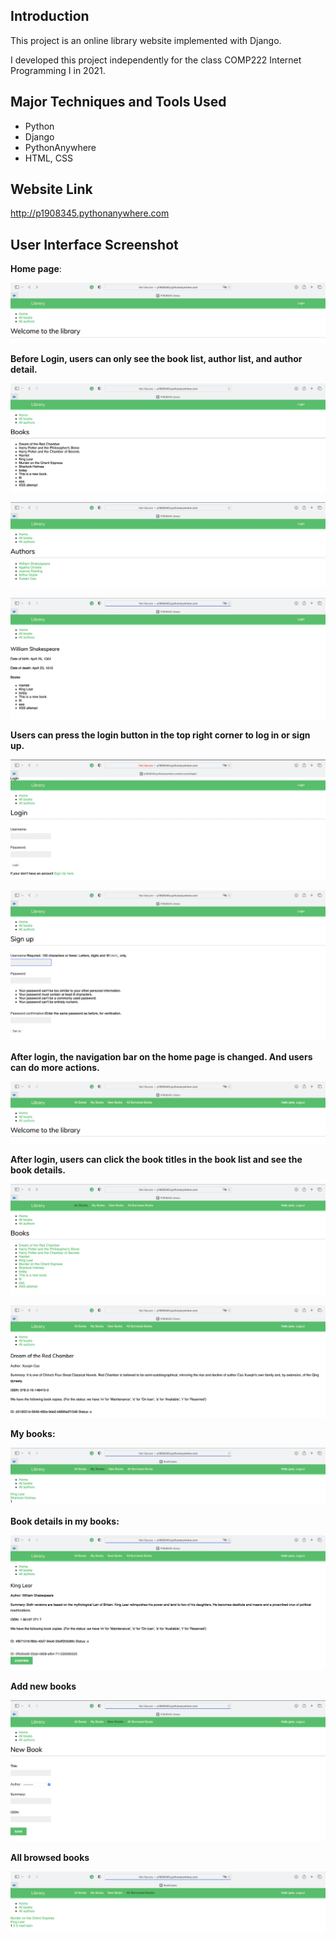 ## Introduction

This project is an online library website implemented with Django. 

I developed this project independently for the class COMP222 Internet Programming I in 2021. 

## Major Techniques and Tools Used

- Python
- Django
- PythonAnywhere
- HTML, CSS

## Website Link

http://p1908345.pythonanywhere.com

## User Interface Screenshot

**Home page**:

![HomePage](./images/HomePage.png)

**Before Login, users can only see the book list, author list, and author detail.**

![BookList](./images/BookList.png)

![AuthorList](./images/AuthorList.png)

![AuthorDetail](./images/AuthorDetail.png)

**Users can press the login button in the top right corner to log in or sign up.**

![Login](./images/Login.png)

![SignUp](./images/SignUp.png)

**After login, the navigation bar on the home page is changed. And users can do more actions.**

![HomePageAfterLogin](./images/HomePageAfterLogin.png)

**After login, users can click the book titles in the book list and see the book details.**

![BookListAfterLogin](./images/BookListAfterLogin.png)

![BookDetail](./images/BookDetail.png)

**My books:**

![MyBooks](./images/MyBooks.png)

**Book details in my books:**

![BookDetailMyBook](./images/BookDetailMyBook.png)

**Add new books**

![AddNewBook](./images/AddNewBook.png)

**All browsed books**

![AllBrowsedBook](./images/AllBrowsedBook.png)
